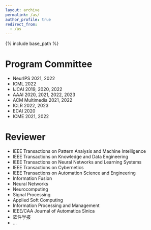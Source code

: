 ```yaml
---
layout: archive
permalink: /as/
author_profile: true
redirect_from:
  - /as
---
```


{% include base_path %}

Program Committee
======
* NeurIPS 2021, 2022
* ICML 2022
* IJCAI 2019, 2020, 2022
* AAAI 2020, 2021, 2022, 2023
* ACM Multimedia 2021, 2022
* ICLR 2022, 2023
* ECAI 2020
* ICME 2021, 2022

Reviewer
======
* IEEE Transactions on Pattern Analysis and Machine Intelligence
* IEEE Transactions on Knowledge and Data Engineering 
* IEEE Transactions on Neural Networks and Learning Systems
* IEEE Transactions on Cybernetics
* IEEE Transactions on Automation Science and Engineering
* Information Fusion
* Neural Networks
* Neurocomputing
* Signal Processing
* Applied Soft Computing
* Information Processing and Management
* IEEE/CAA Journal of Automatica Sinica
* 软件学报
* ...

